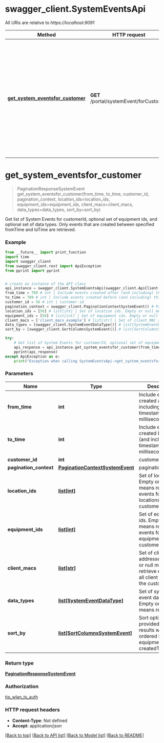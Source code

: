 # swagger_client.SystemEventsApi

All URIs are relative to *https://localhost:9091*

Method | HTTP request | Description
------------- | ------------- | -------------
[**get_system_eventsfor_customer**](SystemEventsApi.md#get_system_eventsfor_customer) | **GET** /portal/systemEvent/forCustomer | Get list of System Events for customerId, optional set of equipment ids, and optional set of data types. Only events that are created between specified fromTime and toTime are retrieved.

# **get_system_eventsfor_customer**
> PaginationResponseSystemEvent get_system_eventsfor_customer(from_time, to_time, customer_id, pagination_context, location_ids=location_ids, equipment_ids=equipment_ids, client_macs=client_macs, data_types=data_types, sort_by=sort_by)

Get list of System Events for customerId, optional set of equipment ids, and optional set of data types. Only events that are created between specified fromTime and toTime are retrieved.

### Example
```python
from __future__ import print_function
import time
import swagger_client
from swagger_client.rest import ApiException
from pprint import pprint


# create an instance of the API class
api_instance = swagger_client.SystemEventsApi(swagger_client.ApiClient(configuration))
from_time = 789 # int | Include events created after (and including) this timestamp in milliseconds
to_time = 789 # int | Include events created before (and including) this timestamp in milliseconds
customer_id = 56 # int | customer id
pagination_context = swagger_client.PaginationContextSystemEvent() # PaginationContextSystemEvent | pagination context
location_ids = [56] # list[int] | Set of location ids. Empty or null means retrieve events for all locations for the customer. (optional)
equipment_ids = [56] # list[int] | Set of equipment ids. Empty or null means retrieve events for all equipment for the customer. (optional)
client_macs = ['client_macs_example'] # list[str] | Set of client MAC addresses. Empty or null means retrieve events for all client MACs for the customer. (optional)
data_types = [swagger_client.SystemEventDataType()] # list[SystemEventDataType] | Set of system event data types. Empty or null means retrieve all. (optional)
sort_by = [swagger_client.SortColumnsSystemEvent()] # list[SortColumnsSystemEvent] | Sort options. If not provided, then results will be ordered by equipmentId and createdTimestamp. (optional)

try:
    # Get list of System Events for customerId, optional set of equipment ids, and optional set of data types. Only events that are created between specified fromTime and toTime are retrieved.
    api_response = api_instance.get_system_eventsfor_customer(from_time, to_time, customer_id, pagination_context, location_ids=location_ids, equipment_ids=equipment_ids, client_macs=client_macs, data_types=data_types, sort_by=sort_by)
    pprint(api_response)
except ApiException as e:
    print("Exception when calling SystemEventsApi->get_system_eventsfor_customer: %s\n" % e)
```

### Parameters

Name | Type | Description  | Notes
------------- | ------------- | ------------- | -------------
 **from_time** | **int**| Include events created after (and including) this timestamp in milliseconds | 
 **to_time** | **int**| Include events created before (and including) this timestamp in milliseconds | 
 **customer_id** | **int**| customer id | 
 **pagination_context** | [**PaginationContextSystemEvent**](.md)| pagination context | 
 **location_ids** | [**list[int]**](int.md)| Set of location ids. Empty or null means retrieve events for all locations for the customer. | [optional] 
 **equipment_ids** | [**list[int]**](int.md)| Set of equipment ids. Empty or null means retrieve events for all equipment for the customer. | [optional] 
 **client_macs** | [**list[str]**](str.md)| Set of client MAC addresses. Empty or null means retrieve events for all client MACs for the customer. | [optional] 
 **data_types** | [**list[SystemEventDataType]**](SystemEventDataType.md)| Set of system event data types. Empty or null means retrieve all. | [optional] 
 **sort_by** | [**list[SortColumnsSystemEvent]**](SortColumnsSystemEvent.md)| Sort options. If not provided, then results will be ordered by equipmentId and createdTimestamp. | [optional] 

### Return type

[**PaginationResponseSystemEvent**](PaginationResponseSystemEvent.md)

### Authorization

[tip_wlan_ts_auth](../README.md#tip_wlan_ts_auth)

### HTTP request headers

 - **Content-Type**: Not defined
 - **Accept**: application/json

[[Back to top]](#) [[Back to API list]](../README.md#documentation-for-api-endpoints) [[Back to Model list]](../README.md#documentation-for-models) [[Back to README]](../README.md)

